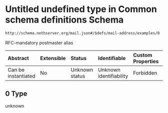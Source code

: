 # Untitled undefined type in Common schema definitions Schema

```txt
http://schema.nethserver.org/mail.json#/$defs/mail-address/examples/0
```

RFC-mandatory postmaster alias

| Abstract            | Extensible | Status         | Identifiable            | Custom Properties | Additional Properties | Access Restrictions | Defined In                                      |
| :------------------ | :--------- | :------------- | :---------------------- | :---------------- | :-------------------- | :------------------ | :---------------------------------------------- |
| Can be instantiated | No         | Unknown status | Unknown identifiability | Forbidden         | Allowed               | none                | [mail.json\*](mail.json "open original schema") |

## 0 Type

unknown
